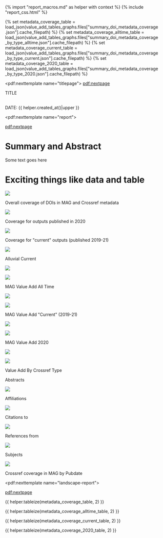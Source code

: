 {% import "report_macros.md" as helper with context %}
{% include "report_css.html" %}

{% set metadata_coverage_table = load_json(value_add_tables_graphs.files["summary_doi_metadata_coverage.json"].cache_filepath) %}
{% set metadata_coverage_alltime_table = load_json(value_add_tables_graphs.files["summary_doi_metadata_coverage_by_type_alltime.json"].cache_filepath) %}
{% set metadata_coverage_current_table = load_json(value_add_tables_graphs.files["summary_doi_metadata_coverage_by_type_current.json"].cache_filepath) %}
{% set metadata_coverage_2020_table = load_json(value_add_tables_graphs.files["summary_doi_metadata_coverage_by_type_2020.json"].cache_filepath) %}

<!-- Title Page -->
<pdf:nexttemplate name="titlepage">
<pdf:nextpage>

<p class="subtitle">TITLE</p>
<p class="titlemeta"><br>DATE: {{ helper.created_at()|upper }}</p>


<!-- switch page templates -->
<pdf:nexttemplate name="report">

<pdf:nextpage>

# Summary and Abstract

Some text goes here

# Exciting things like data and table

![](overall_coverage.png)

Overall coverage of DOIs in MAG and Crossref metadata

![](2020_coverage.png)

Coverage for outputs published in 2020

![](current_coverage.png)

Coverage for "current" outputs (published 2019-21)

![](alluvial_current.png)

Alluvial Current

![](cr_in_mag_barline.png)

![](mag_coverage_by_crossref_type.png)

MAG Value Add All Time

![](value_add_all_time.png)

![](value_add_subject_all_time.png)

MAG Value Add "Current" (2019-21)

![](value_add_crossref_current_2019-21.png)

![](value_add_subject_crossref_current_2019-21.png)

MAG Value Add 2020

![](value_add_2020_only.png)

![](value_add_subject_2020_only.png)

Value Add By Crossref Type

Abstracts

![](abstracts_by_cr_type.png)

Affiliations

![](affiliations_by_cr_type.png)

Citations to

![](citations_to_by_cr_type.png)

References from

![](references_from_by_cr_type.png)

Subjects

![](subjects_by_cr_type.png)

Crossref coverage in MAG by Pubdate

<!-- switch to landscape page template -->
<pdf:nexttemplate name="landscape-report">

<pdf:nextpage>

{{ helper.tableize(metadata_coverage_table, 2) }}

{{ helper.tableize(metadata_coverage_alltime_table, 2) }}

{{ helper.tableize(metadata_coverage_current_table, 2) }}

{{ helper.tableize(metadata_coverage_2020_table, 2) }}


